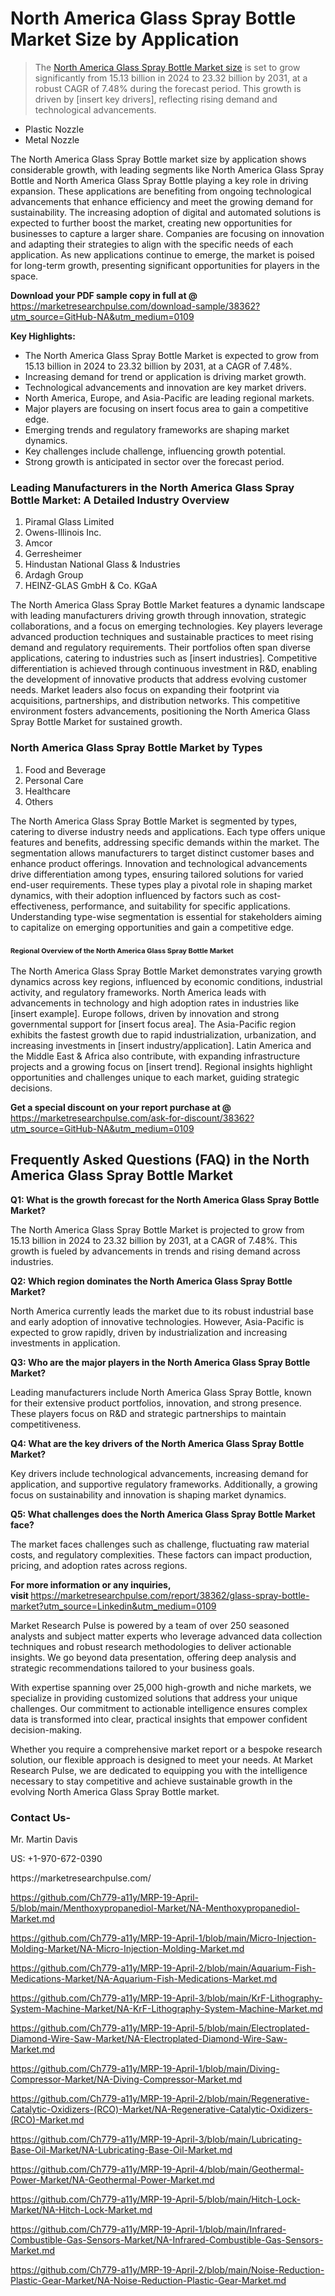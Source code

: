 <h1>North America Glass Spray Bottle Market&nbsp;Size by Application</h1><blockquote><p>The <a href="https://marketresearchpulse.com/download-sample/38362?utm_source=GitHub-NA&amp;utm_medium=0109">North America Glass Spray Bottle Market size</a> is set to grow significantly from 15.13 billion in 2024 to 23.32 billion by 2031, at a robust CAGR of 7.48% during the forecast period. This growth is driven by [insert key drivers], reflecting rising demand and technological advancements.</p></blockquote><ul><li>Plastic Nozzle<li> Metal Nozzle</li></ul><p>The North America Glass Spray Bottle market size by application shows considerable growth, with leading segments like North America Glass Spray Bottle and North America Glass Spray Bottle playing a key role in driving expansion. These applications are benefiting from ongoing technological advancements that enhance efficiency and meet the growing demand for sustainability. The increasing adoption of digital and automated solutions is expected to further boost the market, creating new opportunities for businesses to capture a larger share. Companies are focusing on innovation and adapting their strategies to align with the specific needs of each application. As new applications continue to emerge, the market is poised for long-term growth, presenting significant opportunities for players in the space.</p><p><strong>Download your PDF sample copy in full at @ </strong><a href="https://marketresearchpulse.com/download-sample/38362?utm_source=GitHub-NA&amp;utm_medium=0109">https://marketresearchpulse.com/download-sample/38362?utm_source=GitHub-NA&amp;utm_medium=0109</a></p><p><strong>Key Highlights: </strong></p><ul><li>The North America Glass Spray Bottle Market is expected to grow from 15.13 billion in 2024 to 23.32 billion by 2031, at a CAGR of 7.48%.</li><li>Increasing demand for trend or application is driving market growth.</li><li>Technological advancements and innovation are key market drivers.</li><li>North America, Europe, and Asia-Pacific are leading regional markets.</li><li>Major players are focusing on insert focus area to gain a competitive edge.</li><li>Emerging trends and regulatory frameworks are shaping market dynamics.</li><li>Key challenges include challenge, influencing growth potential.</li><li>Strong growth is anticipated in sector over the forecast period.</li></ul><h3>Leading Manufacturers in the North America Glass Spray Bottle Market: A Detailed Industry Overview</h3><ol><li>Piramal Glass Limited</li><li>Owens-Illinois Inc.</li><li>Amcor</li><li>Gerresheimer</li><li>Hindustan National Glass & Industries</li><li>Ardagh Group</li><li>HEINZ-GLAS GmbH & Co. KGaA</li></ol><div class="flex max-w-full flex-col flex-grow"><div class="min-h-8 text-message flex w-full flex-col items-end gap-2 whitespace-normal break-words [.text-message+&amp;]:mt-5" dir="auto" data-message-author-role="assistant" data-message-id="fd8432e4-4910-450d-b182-61b7bfb0a01f" data-message-model-slug="gpt-4o"><div class="flex w-full flex-col gap-1 empty:hidden first:pt-[3px]"><div class="markdown prose w-full break-words dark:prose-invert light"><p>The North America Glass Spray Bottle Market features a dynamic landscape with leading manufacturers driving growth through innovation, strategic collaborations, and a focus on emerging technologies. Key players leverage advanced production techniques and sustainable practices to meet rising demand and regulatory requirements. Their portfolios often span diverse applications, catering to industries such as [insert industries]. Competitive differentiation is achieved through continuous investment in R&amp;D, enabling the development of innovative products that address evolving customer needs. Market leaders also focus on expanding their footprint via acquisitions, partnerships, and distribution networks. This competitive environment fosters advancements, positioning the North America Glass Spray Bottle Market for sustained growth.</p></div></div></div></div><h3>North America Glass Spray Bottle Market by Types</h3><ol><li>Food and Beverage<li> Personal Care<li> Healthcare<li> Others</li></ol><div class="flex max-w-full flex-col flex-grow"><div class="min-h-8 text-message flex w-full flex-col items-end gap-2 whitespace-normal break-words [.text-message+&amp;]:mt-5" dir="auto" data-message-author-role="assistant" data-message-id="084470be-0bb7-4664-bddf-5156b4f41249" data-message-model-slug="gpt-4o-mini"><div class="flex w-full flex-col gap-1 empty:hidden first:pt-[3px]"><div class="markdown prose w-full break-words dark:prose-invert light"><p>The North America Glass Spray Bottle Market is segmented by types, catering to diverse industry needs and applications. Each type offers unique features and benefits, addressing specific demands within the market. The segmentation allows manufacturers to target distinct customer bases and enhance product offerings. Innovation and technological advancements drive differentiation among types, ensuring tailored solutions for varied end-user requirements. These types play a pivotal role in shaping market dynamics, with their adoption influenced by factors such as cost-effectiveness, performance, and suitability for specific applications. Understanding type-wise segmentation is essential for stakeholders aiming to capitalize on emerging opportunities and gain a competitive edge.</p></div></div></div></div><h3><span style="font-size: 11px;">Regional Overview of the North America Glass Spray Bottle Market</span></h3><div class="flex max-w-full flex-col flex-grow"><div class="min-h-8 text-message flex w-full flex-col items-end gap-2 whitespace-normal break-words [.text-message+&amp;]:mt-5" dir="auto" data-message-author-role="assistant" data-message-id="e9038762-ce64-4e30-91c9-9bd413514231" data-message-model-slug="gpt-4o-mini"><div class="flex w-full flex-col gap-1 empty:hidden first:pt-[3px]"><div class="markdown prose w-full break-words dark:prose-invert light"><p>The North America Glass Spray Bottle Market demonstrates varying growth dynamics across key regions, influenced by economic conditions, industrial activity, and regulatory frameworks. North America leads with advancements in technology and high adoption rates in industries like [insert example]. Europe follows, driven by innovation and strong governmental support for [insert focus area]. The Asia-Pacific region exhibits the fastest growth due to rapid industrialization, urbanization, and increasing investments in [insert industry/application]. Latin America and the Middle East &amp; Africa also contribute, with expanding infrastructure projects and a growing focus on [insert trend]. Regional insights highlight opportunities and challenges unique to each market, guiding strategic decisions.</p></div></div></div></div><p><strong>Get a special discount on your report purchase at @ </strong><a href="https://marketresearchpulse.com/ask-for-discount/38362?utm_source=GitHub-NA&amp;utm_medium=0109">https://marketresearchpulse.com/ask-for-discount/38362?utm_source=GitHub-NA&amp;utm_medium=0109</a></p><h2>Frequently Asked Questions (FAQ) in the North America Glass Spray Bottle Market</h2><p><strong>Q1: What is the growth forecast for the North America Glass Spray Bottle Market?</strong></p><p>The North America Glass Spray Bottle Market is projected to grow from 15.13 billion in 2024 to 23.32 billion by 2031, at a CAGR of 7.48%. This growth is fueled by advancements in trends and rising demand across industries.</p><p><strong>Q2: Which region dominates the North America Glass Spray Bottle Market?</strong></p><p>North America currently leads the market due to its robust industrial base and early adoption of innovative technologies. However, Asia-Pacific is expected to grow rapidly, driven by industrialization and increasing investments in application.</p><p><strong>Q3: Who are the major players in the North America Glass Spray Bottle Market?</strong></p><p>Leading manufacturers include North America Glass Spray Bottle, known for their extensive product portfolios, innovation, and strong presence. These players focus on R&amp;D and strategic partnerships to maintain competitiveness.</p><p><strong>Q4: What are the key drivers of the North America Glass Spray Bottle Market?</strong></p><p>Key drivers include technological advancements, increasing demand for application, and supportive regulatory frameworks. Additionally, a growing focus on sustainability and innovation is shaping market dynamics.</p><p><strong>Q5: What challenges does the North America Glass Spray Bottle Market face?</strong></p><p>The market faces challenges such as challenge, fluctuating raw material costs, and regulatory complexities. These factors can impact production, pricing, and adoption rates across regions.</p><p><strong>For more information or any inquiries, visit&nbsp;</strong><a href="https://marketresearchpulse.com/report/38362/glass-spray-bottle-market?utm_source=Linkedin&utm_medium=0109">https://marketresearchpulse.com/report/38362/glass-spray-bottle-market?utm_source=Linkedin&utm_medium=0109</a></p><p>Market Research Pulse is powered by a team of over 250 seasoned analysts and subject matter experts who leverage advanced data collection techniques and robust research methodologies to deliver actionable insights. We go beyond data presentation, offering deep analysis and strategic recommendations tailored to your business goals.</p><p>With expertise spanning over 25,000 high-growth and niche markets, we specialize in providing customized solutions that address your unique challenges. Our commitment to actionable intelligence ensures complex data is transformed into clear, practical insights that empower confident decision-making.</p><p>Whether you require a comprehensive market report or a bespoke research solution, our flexible approach is designed to meet your needs. At Market Research Pulse, we are dedicated to equipping you with the intelligence necessary to stay competitive and achieve sustainable growth in the evolving North America Glass Spray Bottle market.</p><h3><strong>Contact Us-</strong></h3><p>Mr. Martin Davis</p><p>US: +1-970-672-0390</p><p>https://marketresearchpulse.com/</p><p><a href="https://github.com/Ch779-a11y/MRP-19-April-5/blob/main/Menthoxypropanediol-Market/NA-Menthoxypropanediol-Market.md">https://github.com/Ch779-a11y/MRP-19-April-5/blob/main/Menthoxypropanediol-Market/NA-Menthoxypropanediol-Market.md</a></p><p><a href="https://github.com/Ch779-a11y/MRP-19-April-1/blob/main/Micro-Injection-Molding-Market/NA-Micro-Injection-Molding-Market.md">https://github.com/Ch779-a11y/MRP-19-April-1/blob/main/Micro-Injection-Molding-Market/NA-Micro-Injection-Molding-Market.md</a></p><p><a href="https://github.com/Ch779-a11y/MRP-19-April-2/blob/main/Aquarium-Fish-Medications-Market/NA-Aquarium-Fish-Medications-Market.md">https://github.com/Ch779-a11y/MRP-19-April-2/blob/main/Aquarium-Fish-Medications-Market/NA-Aquarium-Fish-Medications-Market.md</a></p><p><a href="https://github.com/Ch779-a11y/MRP-19-April-3/blob/main/KrF-Lithography-System-Machine-Market/NA-KrF-Lithography-System-Machine-Market.md">https://github.com/Ch779-a11y/MRP-19-April-3/blob/main/KrF-Lithography-System-Machine-Market/NA-KrF-Lithography-System-Machine-Market.md</a></p><p><a href="https://github.com/Ch779-a11y/MRP-19-April-5/blob/main/Electroplated-Diamond-Wire-Saw-Market/NA-Electroplated-Diamond-Wire-Saw-Market.md">https://github.com/Ch779-a11y/MRP-19-April-5/blob/main/Electroplated-Diamond-Wire-Saw-Market/NA-Electroplated-Diamond-Wire-Saw-Market.md</a></p><p><a href="https://github.com/Ch779-a11y/MRP-19-April-1/blob/main/Diving-Compressor-Market/NA-Diving-Compressor-Market.md">https://github.com/Ch779-a11y/MRP-19-April-1/blob/main/Diving-Compressor-Market/NA-Diving-Compressor-Market.md</a></p><p><a href="https://github.com/Ch779-a11y/MRP-19-April-2/blob/main/Regenerative-Catalytic-Oxidizers-(RCO)-Market/NA-Regenerative-Catalytic-Oxidizers-(RCO)-Market.md">https://github.com/Ch779-a11y/MRP-19-April-2/blob/main/Regenerative-Catalytic-Oxidizers-(RCO)-Market/NA-Regenerative-Catalytic-Oxidizers-(RCO)-Market.md</a></p><p><a href="https://github.com/Ch779-a11y/MRP-19-April-3/blob/main/Lubricating-Base-Oil-Market/NA-Lubricating-Base-Oil-Market.md">https://github.com/Ch779-a11y/MRP-19-April-3/blob/main/Lubricating-Base-Oil-Market/NA-Lubricating-Base-Oil-Market.md</a></p><p><a href="https://github.com/Ch779-a11y/MRP-19-April-4/blob/main/Geothermal-Power-Market/NA-Geothermal-Power-Market.md">https://github.com/Ch779-a11y/MRP-19-April-4/blob/main/Geothermal-Power-Market/NA-Geothermal-Power-Market.md</a></p><p><a href="https://github.com/Ch779-a11y/MRP-19-April-5/blob/main/Hitch-Lock-Market/NA-Hitch-Lock-Market.md">https://github.com/Ch779-a11y/MRP-19-April-5/blob/main/Hitch-Lock-Market/NA-Hitch-Lock-Market.md</a></p><p><a href="https://github.com/Ch779-a11y/MRP-19-April-1/blob/main/Infrared-Combustible-Gas-Sensors-Market/NA-Infrared-Combustible-Gas-Sensors-Market.md">https://github.com/Ch779-a11y/MRP-19-April-1/blob/main/Infrared-Combustible-Gas-Sensors-Market/NA-Infrared-Combustible-Gas-Sensors-Market.md</a></p><p><a href="https://github.com/Ch779-a11y/MRP-19-April-2/blob/main/Noise-Reduction-Plastic-Gear-Market/NA-Noise-Reduction-Plastic-Gear-Market.md">https://github.com/Ch779-a11y/MRP-19-April-2/blob/main/Noise-Reduction-Plastic-Gear-Market/NA-Noise-Reduction-Plastic-Gear-Market.md</a></p>
